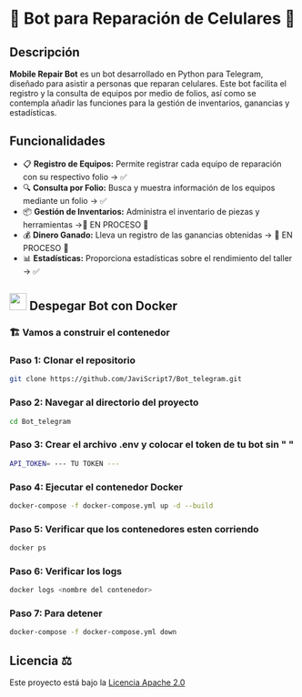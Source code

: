 # 🤖 Bot para Reparación de Celulares 📱

## Descripción

**Mobile Repair Bot** es un bot desarrollado en Python para Telegram, diseñado para asistir a personas que reparan celulares. Este bot facilita el registro y la consulta de equipos por medio de folios, así como se contempla añadir las funciones para la gestión de inventarios, ganancias y estadísticas.

## Funcionalidades

- 📋 **Registro de Equipos:** Permite registrar cada equipo de reparación con su respectivo folio  -> ✅
- 🔍 **Consulta por Folio:** Busca y muestra información de los equipos mediante un folio  -> ✅
- 📦 **Gestión de Inventarios:** Administra el inventario de piezas y herramientas ->🚧 EN PROCESO 🚧
- 💰 **Dinero Ganado:** Lleva un registro de las ganancias obtenidas -> 🚧 EN PROCESO 🚧
- 📊 **Estadísticas:** Proporciona estadísticas sobre el rendimiento del taller -> ✅

 ## <img src="https://skillicons.dev/icons?i=docker" width="30" height="30"  /> Despegar Bot con Docker

 ### 🏗️ Vamos a construir el contenedor

 ### Paso 1: Clonar el repositorio

```bash
git clone https://github.com/JaviScript7/Bot_telegram.git
```

### Paso 2: Navegar al directorio del proyecto
```bash
cd Bot_telegram
```
### Paso 3: Crear el archivo .env y colocar el token de tu bot sin " "
```bash
API_TOKEN= --- TU TOKEN ---
```
### Paso 4: Ejecutar el contenedor Docker
```bash
docker-compose -f docker-compose.yml up -d --build 
```
### Paso 5: Verificar que los contenedores esten corriendo
```bash
docker ps 
```
### Paso 6: Verificar los logs 
```bash
docker logs <nombre del contenedor> 
```
### Paso 7: Para detener 
```bash
docker-compose -f docker-compose.yml down 
```

## Licencia ⚖️
Este proyecto está bajo la [Licencia Apache 2.0](LICENSE)


